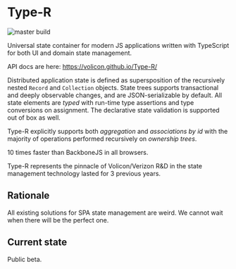 # Type-R

![master build](https://api.travis-ci.org/Volicon/Type-R.svg?branch=master)

Universal state container for modern JS applications written with TypeScript for both UI and domain state management.

API docs are here: https://volicon.github.io/Type-R/

Distributed application state is defined as supersposition of the recursively nested `Record` and `Collection` objects.
State trees supports transactional and deeply observable changes, and are JSON-serializable by default. All state elements are _typed_ with run-time type assertions and type conversions on assignment. The declarative state validation is supported out of box as well.

Type-R explicitly supports both _aggregation_ and _associations by id_ with the majority of operations performed recursively on _ownership trees_.

10 times faster than BackboneJS in all browsers.

Type-R represents the pinnacle of Volicon/Verizon R&D in the state management technology lasted for 3 previous years. 

## Rationale

All existing solutions for SPA state management are weird. We cannot wait when there will be the perfect one.

## Current state

Public beta.
